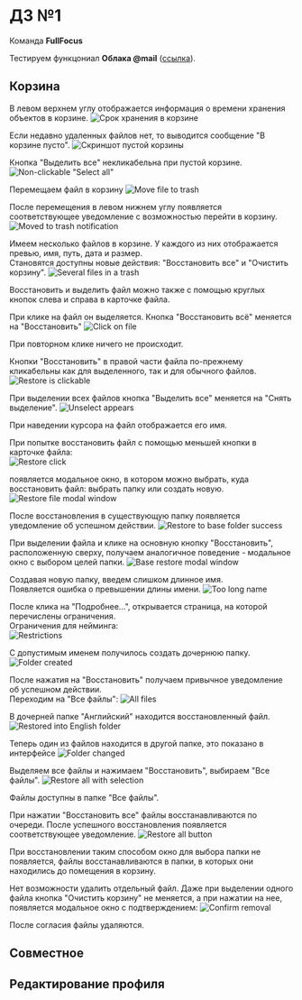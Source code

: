 # ДЗ №1
Команда **FullFocus**

Тестируем функцониал **Облака @mail** ([ссылка](https://cloud.mail.ru/)).

## Корзина

В левом верхнем углу отображается информация о времени хранения объектов в корзине.
![Срок хранения в корзине](img/info_ttl.png)

Если недавно удаленных файлов нет, то выводится сообщение "В корзине пусто".
![Скриншот пустой корзины](img/empty_msg.png)

Кнопка "Выделить все" некликабельна при пустой корзине.
![Non-clickable "Select all"](img/select_all_blocked.png)

Перемещаем файл в корзину
![Move file to trash](img/move_to_trash.png)

После перемещения в левом нижнем углу появляется соответствующее уведомление с возможностью перейти в корзину.
![Moved to trash notification](img/move_to_trash_notif.png)

Имеем несколько файлов в корзине. У каждого из них отображается превью, имя, путь, дата и размер.  
Становятся доступны новые действия: "Восстановить все" и "Очистить корзину".
![Several files in a trash](img/several_files_in_trash.png) 

Восстановить и выделить файл можно также с помощью круглых кнопок слева и справа в карточке файла.

При клике на файл он выделяется. Кнопка "Восстановить всё" меняется на "Восстановить"
![Click on file](img/click_on_file.png)

При повторном клике ничего не происходит.

Кнопки "Восстановить" в правой части файла по-прежнему кликабельны как для выделенного, так и для обычного файлов.
![Restore is clickable](img/restore_buttons.png)

При выделении всех файлов кнопка "Выделить все" меняется на "Снять выделение".
![Unselect appears](img/unselect.png)

При наведении курсора на файл отображается его имя.

При попытке восстановить файл с помощью меньшей кнопки в карточке файла:  
![Restore click](img/restore_click.png) 

появляется модальное окно, в котором можно выбрать, куда восстановить файл: выбрать папку или создать новую.
![Restore file modal window](img/restore_modal_window.png)

После восстановления в существующую папку появляется уведомление об успешном действии.
![Restore to base folder success](img/restore_base_folder_success.png)

При выделении файла и клике на основную кнопку "Восстановить", расположенную сверху, получаем аналогичное поведение - модальное окно с выбором целей папки.
![Base restore modal window](img/base_restore_modal_window.png)

Создавая новую папку, введем слишком длинное имя.  
Появляется ошибка о превышении длины имени.
![Too long name](img/too_long_folder_name.png)

После клика на "Подробнее...", открывается страница, на которой перечислены ограничения.  
Ограничения для нейминга:  
![Restrictions](img/naming_restrictions.png)

С допустимым именем получилось создать дочернюю папку.
![Folder created](img/folder_created.png)

После нажатия на "Восстановить" получаем привычное уведомление об успешном действии.  
Переходим на "Все файлы":
![All files](img/all_files.png)

В дочерней папке "Английский" находится восстановленный файл.
![Restored into English folder](img/restored_into_english.png)

Теперь один из файлов находится в другой папке, это показано в интерфейсе
![Folder changed](img/folder_changed.png)

Выделяем все файлы и нажимаем "Восстановить", выбираем "Все файлы".
![Restore all with selection](img/restore_all_selection.png)

Файлы доступны в папке "Все файлы".

При нажатии "Восстановить все" файлы восстанавливаются по очереди. После успешного восстановления появляется соответствующее уведомление.
![Restore all button](img/restore_all_button.png)

При восстановлении таким способом окно для выбора папки не появляется, файлы восстанавливаются в папки, в которых они находились до помещения в корзину.

Нет возможности удалить отдельный файл. Даже при выделении одного файла кнопка "Очистить корзину" не меняется, а при нажатии на нее, появляется модальное окно с подтверждением:
![Confirm removal](img/confirm_removal.png)

После согласия файлы удаляются.

## Совместное

## Редактирование профиля


